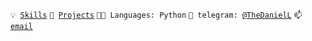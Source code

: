 <code>💡 [Skills](SKILLS.md)</code>
<code>🧻 [Projects](PROJECTS.md)</code>
<code>🧑‍💻 Languages: Python</code>
<code>💬 telegram: [@TheDanielL](https://t.me/TheDanielL)</code>
<code>📫 [email](mailto:thedaniell@protonmail.com)</code>
